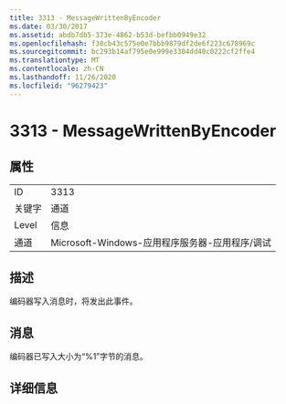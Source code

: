 ```yaml
---
title: 3313 - MessageWrittenByEncoder
ms.date: 03/30/2017
ms.assetid: abdb7db5-373e-4862-b53d-befbb0949e32
ms.openlocfilehash: f30cb43c575e0e7bbb9879df2de6f223c678969c
ms.sourcegitcommit: bc293b14af795e0e999e3304dd40c0222cf2ffe4
ms.translationtype: MT
ms.contentlocale: zh-CN
ms.lasthandoff: 11/26/2020
ms.locfileid: "96279423"
---
```

# <a name="3313---messagewrittenbyencoder"></a>3313 - MessageWrittenByEncoder

## <a name="properties"></a>属性  
  
|||  
|-|-|  
|ID|3313|  
|关键字|通道|  
|Level|信息|  
|通道|Microsoft-Windows-应用程序服务器-应用程序/调试|  
  
## <a name="description"></a>描述  

 编码器写入消息时，将发出此事件。  
  
## <a name="message"></a>消息  

 编码器已写入大小为“%1”字节的消息。  
  
## <a name="details"></a>详细信息
